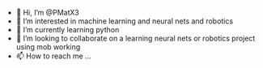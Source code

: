 - 👋 Hi, I’m @PMatX3
- 👀 I’m interested in machine learning and neural nets and robotics
- 🌱 I’m currently learning python
- 💞️ I’m looking to collaborate on a learning neural nets or robotics project using mob working
- 📫 How to reach me ...

<!---
PMatX3/PMatX3 is a ✨ special ✨ repository because its `README.md` (this file) appears on your GitHub profile.
You can click the Preview link to take a look at your changes.
--->
